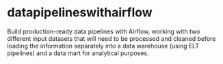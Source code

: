 # datapipelineswithairflow
Build production-ready data pipelines with Airflow, working with two different input datasets that will need to be processed and cleaned before loading the information separately into a data warehouse (using ELT pipelines) and a data mart for analytical purposes.
